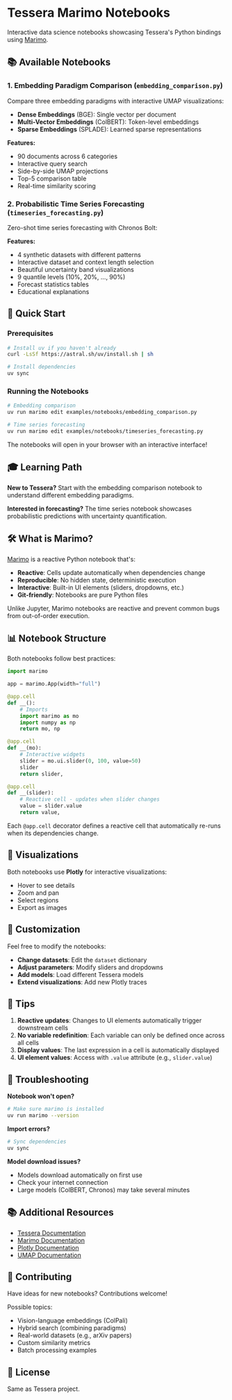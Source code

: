 # Tessera Marimo Notebooks

Interactive data science notebooks showcasing Tessera's Python bindings using [Marimo](https://marimo.io).

## 📚 Available Notebooks

### 1. Embedding Paradigm Comparison (`embedding_comparison.py`)

Compare three embedding paradigms with interactive UMAP visualizations:

- **Dense Embeddings** (BGE): Single vector per document
- **Multi-Vector Embeddings** (ColBERT): Token-level embeddings
- **Sparse Embeddings** (SPLADE): Learned sparse representations

**Features:**
- 90 documents across 6 categories
- Interactive query search
- Side-by-side UMAP projections
- Top-5 comparison table
- Real-time similarity scoring

### 2. Probabilistic Time Series Forecasting (`timeseries_forecasting.py`)

Zero-shot time series forecasting with Chronos Bolt:

**Features:**
- 4 synthetic datasets with different patterns
- Interactive dataset and context length selection
- Beautiful uncertainty band visualizations
- 9 quantile levels (10%, 20%, ..., 90%)
- Forecast statistics tables
- Educational explanations

## 🚀 Quick Start

### Prerequisites

```bash
# Install uv if you haven't already
curl -LsSf https://astral.sh/uv/install.sh | sh

# Install dependencies
uv sync
```

### Running the Notebooks

```bash
# Embedding comparison
uv run marimo edit examples/notebooks/embedding_comparison.py

# Time series forecasting
uv run marimo edit examples/notebooks/timeseries_forecasting.py
```

The notebooks will open in your browser with an interactive interface!

## 🎓 Learning Path

**New to Tessera?** Start with the embedding comparison notebook to understand different embedding paradigms.

**Interested in forecasting?** The time series notebook showcases probabilistic predictions with uncertainty quantification.

## 🛠️ What is Marimo?

[Marimo](https://marimo.io) is a reactive Python notebook that's:

- **Reactive**: Cells update automatically when dependencies change
- **Reproducible**: No hidden state, deterministic execution
- **Interactive**: Built-in UI elements (sliders, dropdowns, etc.)
- **Git-friendly**: Notebooks are pure Python files

Unlike Jupyter, Marimo notebooks are reactive and prevent common bugs from out-of-order execution.

## 📊 Notebook Structure

Both notebooks follow best practices:

```python
import marimo

app = marimo.App(width="full")

@app.cell
def __():
    # Imports
    import marimo as mo
    import numpy as np
    return mo, np

@app.cell
def __(mo):
    # Interactive widgets
    slider = mo.ui.slider(0, 100, value=50)
    slider
    return slider,

@app.cell
def __(slider):
    # Reactive cell - updates when slider changes
    value = slider.value
    return value,
```

Each `@app.cell` decorator defines a reactive cell that automatically re-runs when its dependencies change.

## 🎨 Visualizations

Both notebooks use **Plotly** for interactive visualizations:

- Hover to see details
- Zoom and pan
- Select regions
- Export as images

## 🔧 Customization

Feel free to modify the notebooks:

- **Change datasets**: Edit the `dataset` dictionary
- **Adjust parameters**: Modify sliders and dropdowns
- **Add models**: Load different Tessera models
- **Extend visualizations**: Add new Plotly traces

## 📝 Tips

1. **Reactive updates**: Changes to UI elements automatically trigger downstream cells
2. **No variable redefinition**: Each variable can only be defined once across all cells
3. **Display values**: The last expression in a cell is automatically displayed
4. **UI element values**: Access with `.value` attribute (e.g., `slider.value`)

## 🐛 Troubleshooting

**Notebook won't open?**
```bash
# Make sure marimo is installed
uv run marimo --version
```

**Import errors?**
```bash
# Sync dependencies
uv sync
```

**Model download issues?**
- Models download automatically on first use
- Check your internet connection
- Large models (ColBERT, Chronos) may take several minutes

## 📚 Additional Resources

- [Tessera Documentation](../README.md)
- [Marimo Documentation](https://docs.marimo.io)
- [Plotly Documentation](https://plotly.com/python/)
- [UMAP Documentation](https://umap-learn.readthedocs.io/)

## 🤝 Contributing

Have ideas for new notebooks? Contributions welcome!

Possible topics:
- Vision-language embeddings (ColPali)
- Hybrid search (combining paradigms)
- Real-world datasets (e.g., arXiv papers)
- Custom similarity metrics
- Batch processing examples

## 📄 License

Same as Tessera project.
